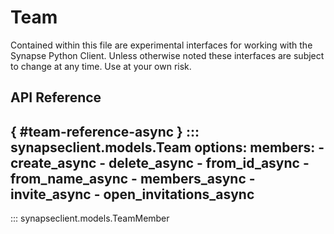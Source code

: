 # Team

Contained within this file are experimental interfaces for working with the Synapse Python
Client. Unless otherwise noted these interfaces are subject to change at any time. Use
at your own risk.

## API Reference

[](){ #team-reference-async }
::: synapseclient.models.Team
    options:
        members:
            - create_async
            - delete_async
            - from_id_async
            - from_name_async
            - members_async
            - invite_async
            - open_invitations_async
---

::: synapseclient.models.TeamMember
